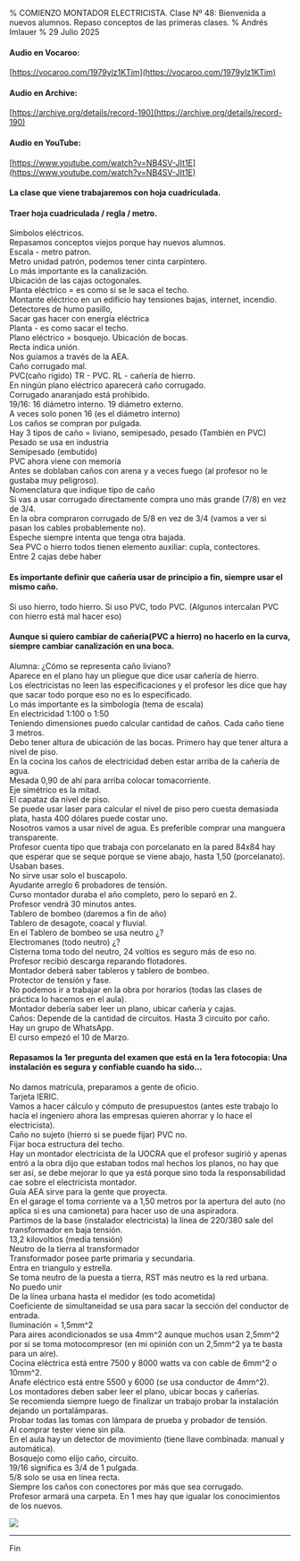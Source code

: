 % COMIENZO MONTADOR ELECTRICISTA. Clase Nº 48: Bienvenida a nuevos alumnos. Repaso conceptos de las primeras clases.
% Andrés Imlauer
% 29 Julio 2025

#### Audio en Vocaroo:

[https://vocaroo.com/1979ylz1KTim](https://vocaroo.com/1979ylz1KTim)

#### Audio en Archive:

[https://archive.org/details/record-190](https://archive.org/details/record-190)

#### Audio en YouTube:

[https://www.youtube.com/watch?v=NB4SV-JIt1E](https://www.youtube.com/watch?v=NB4SV-JIt1E)

#### La clase que viene trabajaremos con hoja cuadriculada.

#### Traer hoja cuadriculada / regla / metro.
   
Símbolos eléctricos.   
Repasamos conceptos viejos porque hay nuevos alumnos.   
Escala - metro patron.   
Metro unidad patrón, podemos tener cinta carpintero.   
Lo más importante es la canalización.   
Ubicación de las cajas octogonales.   
Planta eléctrico = es como si se le saca el techo.   
Montante eléctrico en un edificio hay tensiones bajas, internet, incendio. Detectores de humo pasillo,    
Sacar gas hacer con energía eléctrica   
Planta - es como sacar el techo.   
Plano eléctrico = bosquejo. Ubicación de bocas.   
Recta indica unión.   
Nos guiamos a través de la AEA.   
Caño corrugado mal.   
PVC(caño rígido) TR - PVC. RL - cañería de hierro.   
En ningún plano eléctrico aparecerá caño corrugado.   
Corrugado anaranjado está prohibido.   
19/16: 16 diámetro interno. 19 diámetro externo.   
A veces solo ponen 16 (es el diámetro interno)   
Los caños se compran por pulgada.   
Hay 3 tipos de caño = liviano, semipesado, pesado (También en PVC)   
Pesado se usa en industria   
Semipesado (embutido)   
PVC ahora viene con memoria   
Antes se doblaban caños con arena y a veces fuego (al profesor no le gustaba muy peligroso).   
Nomenclatura que indique tipo de caño   
Si vas a usar corrugado directamente compra uno más grande (7/8) en vez de 3/4.   
En la obra compraron corrugado de 5/8 en vez de 3/4 (vamos a ver si pasan los cables probablemente no).   
Espeche siempre intenta que tenga otra bajada.   
Sea PVC o hierro todos tienen elemento auxiliar: cupla, contectores.   
Entre 2 cajas debe haber    

#### Es importante definir que cañería usar de principio a fin, siempre usar el mismo caño.   

Si uso hierro, todo hierro. Si uso PVC, todo PVC. (Algunos intercalan PVC con hierro está mal hacer eso)   

#### Aunque si quiero cambiar de cañería(PVC a hierro) no hacerlo en la curva, siempre cambiar canalización en una boca.   

Alumna: ¿Cómo se representa caño liviano?   
Aparece en el plano hay un pliegue que dice usar cañería de hierro.   
Los electricistas no leen las especificaciones y el profesor les dice que hay que sacar todo porque eso no es lo especificado.   
Lo más importante es la simbología (tema de escala)   
En electricidad 1:100 o 1:50   
Teniendo dimensiones puedo calcular cantidad de caños. Cada caño tiene 3 metros.   
Debo tener altura de ubicación de las bocas. Primero hay que tener altura a nivel de piso.   
En la cocina los caños de electricidad deben estar arriba de la cañería de agua.   
Mesada 0,90 de ahí para arriba colocar tomacorriente.   
Eje simétrico es la mitad.   
El capataz da nivel de piso.   
Se puede usar laser para calcular el nivel de piso pero cuesta demasiada plata, hasta 400 dólares puede costar uno.   
Nosotros vamos a usar nivel de agua. Es preferible comprar una manguera transparente.    
Profesor cuenta tipo que trabaja con porcelanato en la pared 84x84 hay que esperar que se seque porque se viene abajo, hasta 1,50 (porcelanato). Usaban bases.   
No sirve usar solo el buscapolo.   
Ayudante arreglo 6 probadores de tensión.   
Curso montador duraba el año completo, pero lo separó en 2.   
Profesor vendrá 30 minutos antes.   
Tablero de bombeo (daremos a fin de año)   
Tablero de desagote, coacal y fluvial.   
En el Tablero de bombeo se usa neutro ¿?   
Electromanes (todo neutro) ¿?    
Cisterna toma todo del neutro, 24 voltios es seguro más de eso no.   
Profesor recibió descarga reparando flotadores.   
Montador deberá saber tableros y tablero de bombeo.   
Protector de tensión y fase.   
No podemos ir a trabajar en la obra por horarios (todas las clases de práctica lo hacemos en el aula).   
Montador debería saber leer un plano, ubicar cañería y cajas.   
Caños: Depende de la cantidad de circuitos. Hasta 3 circuito por caño.   
Hay un grupo de WhatsApp.   
El curso empezó el 10 de Marzo.   

#### Repasamos la 1er pregunta del examen que está en la 1era fotocopia: Una instalación es segura y confiable cuando ha sido...   

No damos matrícula, preparamos a gente de oficio.   
Tarjeta IERIC.   
Vamos a hacer cálculo y cómputo de presupuestos (antes este trabajo lo hacía el ingeniero ahora las empresas quieren ahorrar y lo hace el electricista).   
Caño no sujeto (hierro si se puede fijar) PVC no.   
Fijar boca estructura del techo.   
Hay un montador electricista de la UOCRA que el profesor sugirió y apenas entró a la obra dijo que estaban todos mal hechos los planos, no hay que ser así, se debe mejorar lo que ya está porque sino toda la responsabilidad cae sobre el electricista montador.   
Guía AEA sirve para la gente que proyecta.   
En el garage el toma corriente va a 1,50 metros por la apertura del auto (no aplica si es una camioneta) para hacer uso de una aspiradora.   
Partimos de la base (instalador electricista) la línea de 220/380 sale del transformador en baja tensión.   
13,2 kilovoltios (media tensión)   
Neutro de la tierra al transformador   
Transformador posee parte primaria y secundaria.   
Entra en triangulo y estrella.   
Se toma neutro de la puesta a tierra, RST más neutro es la red urbana.   
No puedo unir    
De la línea urbana hasta el medidor (es todo acometida)   
Coeficiente de simultaneidad se usa para sacar la sección del conductor de entrada.   
Iluminación = 1,5mm^2   
Para aires acondicionados se usa 4mm^2 aunque muchos usan 2,5mm^2 por si se toma motocompresor (en mi opinión con un 2,5mm^2 ya te basta para un aire).   
Cocina eléctrica está entre 7500 y 8000 watts va con cable de 6mm^2 o 10mm^2.   
Anafe eléctrico está entre 5500 y 6000 (se usa conductor de 4mm^2).   
Los montadores deben saber leer el plano, ubicar bocas y cañerías.   
Se recomienda siempre luego de finalizar un trabajo probar la instalación dejando un portalámparas.   
Probar todas las tomas con lámpara de prueba y probador de tensión.   
Al comprar tester viene sin pila.   
En el aula hay un detector de movimiento (tiene llave combinada: manual y automática).   
Bosquejo como elijo caño, circuito.   
19/16 significa es 3/4 de 1 pulgada.   
5/8 solo se usa en línea recta.   
Siempre los caños con conectores por más que sea corrugado.   
Profesor armará una carpeta. En 1 mes hay que igualar los conocimientos de los nuevos.   
   
![](https://blogger.googleusercontent.com/img/b/R29vZ2xl/AVvXsEi0fWnXQ5N6WFLHPbBpqOKokIulC4lLBzYJbNueakllTTi1KR-IAoaa4US-l2sLZENtuXkqVmLjipu2FR0HURepnK8on6eLMqn-fi9BX1QzKXn-2gjuXwLhV0uoOMo-dMQXkHeaYUo19CAe_IhcmleJt-Z82pYqsY7aR7ePp3OBQVzMgEOtaCKdO4YoOR4/s4160/IMG_20250728_202443243.jpg)

---
   
Fin
